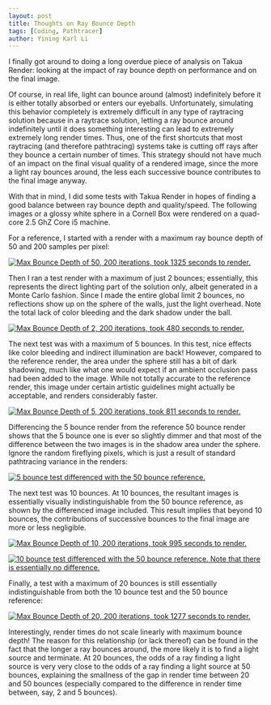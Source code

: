 ```yaml
---
layout: post
title: Thoughts on Ray Bounce Depth
tags: [Coding, Pathtracer]
author: Yining Karl Li
---
```


I finally got around to doing a long overdue piece of analysis on Takua Render\: looking at the impact of ray bounce depth on performance and on the final image.

Of course, in real life, light can bounce around (almost) indefinitely before it is either totally absorbed or enters our eyeballs. Unfortunately, simulating this behavior completely is extremely difficult in any type of raytracing solution because in a raytrace solution, letting a ray bounce around indefinitely until it does something interesting can lead to extremely extremely long render times. Thus, one of the first shortcuts that most raytracing (and therefore pathtracing) systems take is cutting off rays after they bounce a certain number of times. This strategy should not have much of an impact on the final visual quality of a rendered image, since the more a light ray bounces around, the less each successive bounce contributes to the final image anyway.

With that in mind, I did some tests with Takua Render in hopes of finding a good balance between ray bounce depth and quality/speed. The following images or a glossy white sphere in a Cornell Box were rendered on a quad-core 2.5 GhZ Core i5 machine.

For a reference, I started with a render with a maximum ray bounce depth of 50 and 200 samples per pixel:

[![Max Bounce Depth of 50, 200 iterations, took 1325 seconds to render.](/content/images/2012/Jul/depthtest_50_1325.png)](/content/images/2012/Jul/depthtest_50_1325.png)

Then I ran a test render with a maximum of just 2 bounces; essentially, this represents the direct lighting part of the solution only, albeit generated in a Monte Carlo fashion. Since I made the entire global limit 2 bounces, no reflections show up on the sphere of the walls, just the light overhead. Note the total lack of color bleeding and the dark shadow under the ball.

[![Max Bounce Depth of 2, 200 iterations, took 480 seconds to render.](/content/images/2012/Jul/depthtest_02_0480.png)](/content/images/2012/Jul/depthtest_02_0480.png)

The next test was with a maximum of 5 bounces. In this test, nice effects like color bleeding and indirect illumination are back! However, compared to the reference render, the area under the sphere still has a bit of dark shadowing, much like what one would expect if an ambient occlusion pass had been added to the image. While not totally accurate to the reference render, this image under certain artistic guidelines might actually be acceptable, and renders considerably faster.

[![Max Bounce Depth of 5, 200 iterations, took 811 seconds to render.](/content/images/2012/Jul/depthtest_05_0811.png)](/content/images/2012/Jul/depthtest_05_0811.png)

Differencing the 5 bounce render from the reference 50 bounce render shows that the 5 bounce one is ever so slightly dimmer and that most of the difference between the two images is in the shadow area under the sphere. Ignore the random fireflying pixels, which is just a result of standard pathtracing variance in the renders:

[![5 bounce test differenced with the 50 bounce reference.](/content/images/2012/Jul/05-50_diff.png)](/content/images/2012/Jul/05-50_diff.png)

The next test was 10 bounces. At 10 bounces, the resultant images is essentially visually indistinguishable from the 50 bounce reference, as shown by the differenced image included. This result implies that beyond 10 bounces, the contributions of successive bounces to the final image are more or less negligible.

[![Max Bounce Depth of 10, 200 iterations, took 995 seconds to render.](/content/images/2012/Jul/depthtest_10_0995.png)](/content/images/2012/Jul/depthtest_10_0995.png)

[![10 bounce test differenced with the 50 bounce reference. Note that there is essentially no difference.](/content/images/2012/Jul/10-50_diff.png)](/content/images/2012/Jul/10-50_diff.png)

Finally, a test with a maximum of 20 bounces is still essentially indistinguishable from both the 10 bounce test and the 50 bounce reference:

[![Max Bounce Depth of 20, 200 iterations, took 1277 seconds to render.](/content/images/2012/Jul/depthtest_20_1277.png)](/content/images/2012/Jul/depthtest_20_1277.png)

Interestingly, render times do not scale linearly with maximum bounce depth! The reason for this relationship (or lack thereof) can be found in the fact that the longer a ray bounces around, the more likely it is to find a light source and terminate. At 20 bounces, the odds of a ray finding a light source is very very close to the odds of a ray finding a light source at 50 bounces, explaining the smallness of the gap in render time between 20 and 50 bounces (especially compared to the difference in render time between, say, 2 and 5 bounces).
